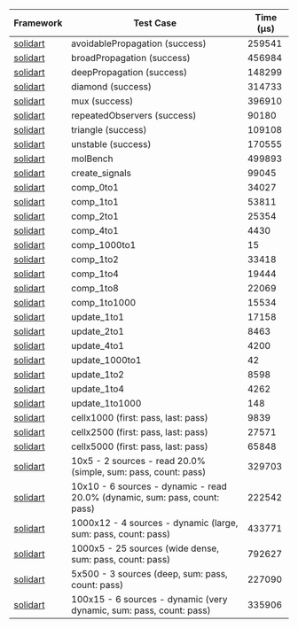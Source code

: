 | Framework | Test Case | Time (μs) |
| --- | --- | --- |
| [solidart](https://github.com/nank1ro/solidart) | avoidablePropagation (success) | 259541 |
| [solidart](https://github.com/nank1ro/solidart) | broadPropagation (success) | 456984 |
| [solidart](https://github.com/nank1ro/solidart) | deepPropagation (success) | 148299 |
| [solidart](https://github.com/nank1ro/solidart) | diamond (success) | 314733 |
| [solidart](https://github.com/nank1ro/solidart) | mux (success) | 396910 |
| [solidart](https://github.com/nank1ro/solidart) | repeatedObservers (success) | 90180 |
| [solidart](https://github.com/nank1ro/solidart) | triangle (success) | 109108 |
| [solidart](https://github.com/nank1ro/solidart) | unstable (success) | 170555 |
| [solidart](https://github.com/nank1ro/solidart) | molBench | 499893 |
| [solidart](https://github.com/nank1ro/solidart) | create_signals | 99045 |
| [solidart](https://github.com/nank1ro/solidart) | comp_0to1 | 34027 |
| [solidart](https://github.com/nank1ro/solidart) | comp_1to1 | 53811 |
| [solidart](https://github.com/nank1ro/solidart) | comp_2to1 | 25354 |
| [solidart](https://github.com/nank1ro/solidart) | comp_4to1 | 4430 |
| [solidart](https://github.com/nank1ro/solidart) | comp_1000to1 | 15 |
| [solidart](https://github.com/nank1ro/solidart) | comp_1to2 | 33418 |
| [solidart](https://github.com/nank1ro/solidart) | comp_1to4 | 19444 |
| [solidart](https://github.com/nank1ro/solidart) | comp_1to8 | 22069 |
| [solidart](https://github.com/nank1ro/solidart) | comp_1to1000 | 15534 |
| [solidart](https://github.com/nank1ro/solidart) | update_1to1 | 17158 |
| [solidart](https://github.com/nank1ro/solidart) | update_2to1 | 8463 |
| [solidart](https://github.com/nank1ro/solidart) | update_4to1 | 4200 |
| [solidart](https://github.com/nank1ro/solidart) | update_1000to1 | 42 |
| [solidart](https://github.com/nank1ro/solidart) | update_1to2 | 8598 |
| [solidart](https://github.com/nank1ro/solidart) | update_1to4 | 4262 |
| [solidart](https://github.com/nank1ro/solidart) | update_1to1000 | 148 |
| [solidart](https://github.com/nank1ro/solidart) | cellx1000 (first: pass, last: pass) | 9839 |
| [solidart](https://github.com/nank1ro/solidart) | cellx2500 (first: pass, last: pass) | 27571 |
| [solidart](https://github.com/nank1ro/solidart) | cellx5000 (first: pass, last: pass) | 65848 |
| [solidart](https://github.com/nank1ro/solidart) | 10x5 - 2 sources - read 20.0% (simple, sum: pass, count: pass) | 329703 |
| [solidart](https://github.com/nank1ro/solidart) | 10x10 - 6 sources - dynamic - read 20.0% (dynamic, sum: pass, count: pass) | 222542 |
| [solidart](https://github.com/nank1ro/solidart) | 1000x12 - 4 sources - dynamic (large, sum: pass, count: pass) | 433771 |
| [solidart](https://github.com/nank1ro/solidart) | 1000x5 - 25 sources (wide dense, sum: pass, count: pass) | 792627 |
| [solidart](https://github.com/nank1ro/solidart) | 5x500 - 3 sources (deep, sum: pass, count: pass) | 227090 |
| [solidart](https://github.com/nank1ro/solidart) | 100x15 - 6 sources - dynamic (very dynamic, sum: pass, count: pass) | 335906 |
